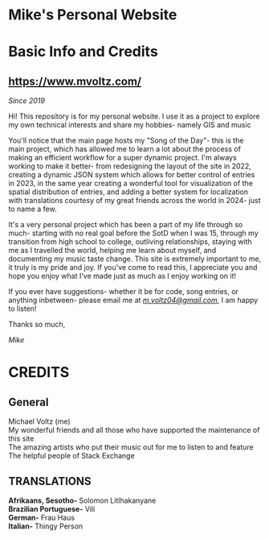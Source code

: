 # Mike's Personal Website
# Basic Info and Credits
## https://www.mvoltz.com/
*Since 2019*

Hi! This repository is for my personal website. I use it as a project to explore my own technical interests and share my hobbies- namely GIS and music

You'll notice that the main page hosts my "Song of the Day"- this is the main project, which has allowed me to learn a lot about the process of making an efficient workflow for a super dynamic project. I'm always working to make it better- from redesigning the layout of the site in 2022, creating a dynamic JSON system which allows for better control of entries in 2023, in the same year creating a wonderful tool for visualization of the spatial distribution of entries, and adding a better system for localization with translations courtesy of my great friends across the world in 2024- just to name a few. 

It's a very personal project which has been a part of my life through so much- starting with no real goal before the SotD when I was 15, through my transition from high school to college, outliving relationships, staying with me as I travelled the world, helping me learn about myself, and documenting my music taste change. This site is extremely important to me, it truly is my pride and joy. If you've come to read this, I appreciate you and hope you enjoy what I've made just as much as I enjoy working on it!

If you ever have suggestions- whether it be for code, song entries, or anything inbetween- please email me at *m.voltz04@gmail.com*, I am happy to listen!

Thanks so much,

*Mike*

# CREDITS
## General
Michael Voltz (me) <br>
My wonderful friends and all those who have supported the maintenance of this site <br>
The amazing artists who put their music out for me to listen to and feature <br>
The helpful people of Stack Exchange

## TRANSLATIONS
**Afrikaans, Sesotho-** Solomon Litlhakanyane <br>
**Brazilian Portuguese-** Vili <br>
**German-** Frau Haus <br>
**Italian-** Thingy Person
